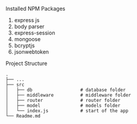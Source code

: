 Installed NPM Packages

1. express js
2. body parser
3. express-session
4. mongoose
5. bcryptjs
6. jsonwebtoken


Project Structure

    .
    ├── ...
    ├── src                   
    │   ├── db                  # database folder
    │   ├── middleware          # middleware folder
    │   ├── router              # router folder
    │   ├── model               # models folder
    │   └── index.js            # start of the app
    └── Readme.md